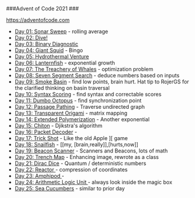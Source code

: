 ###Advent of Code 2021 ###

https://adventofcode.com

* [Day 01: Sonar Sweep](day01.py) - rolling average
* [Day 02: Dive!](day02.py)
* [Day 03: Binary Diagnostic](day03.py) 
* [Day 04: Giant Squid](day04.ipynb) - Bingo
* [Day 05: Hydrothermal Venture](day05.ipynb)
* [Day 06: Lanternfish](day06.ipynb) - exponential growth
* [Day 07: The Treachery of Whales](day07.ipynb) - optimization problem
* [Day 08: Seven Segment Search](day08.ipynb) - deduce numbers based on inputs
* [Day 09: Smoke Basin](day09.ipynb) - find low points, brain hurt.  Hat tip to RojerGS for the clarified thinking on basin traversal
* [Day 10: Syntax Scoring](day10.ipynb) - find syntax and correctable scores
* [Day 11: Dumbo Octopus](day11.ipynb) - find synchronization point
* [Day 12: Passage Pathing](day12.ipynb) - Traverse undirected graph
* [Day 13: Transparent Origami](day13.ipynb) - matrix mapping
* [Day 14: Extended Polymerization](day14.ipynb) - Another exponential
* [Day 15: Chiton](day15.ipynb) - Djikstra's algorithm
* [Day 16: Packet Decoder](day16.ipynb) - 
* [Day 17: Trick Shot](day17.ipynb) - Like the old Apple ][ game
* [Day 18: Snailfish](day18.ipynb) - [[my, [brain,really]],[hurts,now]]
* [Day 19: Beacon Scanner](day19.ipynb) - Scanners and Beacons, lots of math
* [Day 20: Trench Map](day20.ipynb) - Enhancing image, rewrote as a class
* [Day 21: Dirac Dice](day21.ipynb) - Quantum / deterministic numbers
* [Day 22: Reactor ](day22.ipynb) - compression of coordinates
* [Day 23: Amphipod ](day23.ipynb) - 
* [Day 24: Arithmetic Logic Unit ](day24.ipynb) - always look inside the magic box
* [Day 25: Sea Cucumbers](day25.ipynb) - similar to prior day
